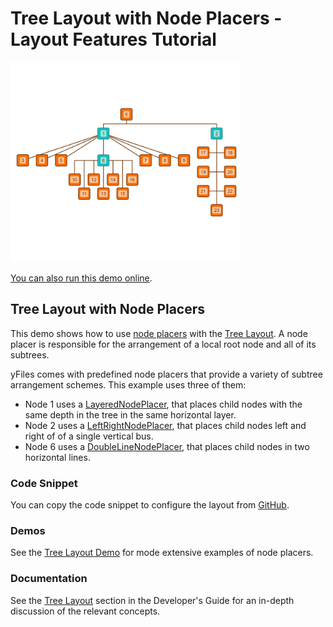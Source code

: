 # Tree Layout with Node Placers - Layout Features Tutorial

<img src="../../resources/image/tutorial4treenodeplacers.png" alt="demo-thumbnail" height="320"/>

[You can also run this demo online](https://live.yworks.com/demos/04-tutorial-layout-features/tree-node-placers/index.html).

## Tree Layout with Node Placers

This demo shows how to use [node placers](https://docs.yworks.com/yfileshtml/#/api/ITreeLayoutNodePlacer) with the [Tree Layout](https://docs.yworks.com/yfileshtml/#/api/TreeLayout). A node placer is responsible for the arrangement of a local root node and all of its subtrees.

yFiles comes with predefined node placers that provide a variety of subtree arrangement schemes. This example uses three of them:

- Node 1 uses a [LayeredNodePlacer](https://docs.yworks.com/yfileshtml/#/api/LayeredNodePlacer), that places child nodes with the same depth in the tree in the same horizontal layer.
- Node 2 uses a [LeftRightNodePlacer](https://docs.yworks.com/yfileshtml/#/api/LeftRightNodePlacer), that places child nodes left and right of of a single vertical bus.
- Node 6 uses a [DoubleLineNodePlacer](https://docs.yworks.com/yfileshtml/#/api/DoubleLineNodePlacer), that places child nodes in two horizontal lines.

### Code Snippet

You can copy the code snippet to configure the layout from [GitHub](https://github.com/yWorks/yfiles-for-html-demos/blob/master/demos/04-tutorial-layout-features/tree-node-placers/TreeNodePlacers.ts).

### Demos

See the [Tree Layout Demo](../../layout/tree/index.html) for mode extensive examples of node placers.

### Documentation

See the [Tree Layout](https://docs.yworks.com/yfileshtml/#/dguide/tree_layout) section in the Developer's Guide for an in-depth discussion of the relevant concepts.
